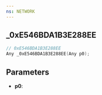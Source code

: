 ```yaml
---
ns: NETWORK
---
```

## _0xE546BDA1B3E288EE

```c
// 0xE546BDA1B3E288EE
Any _0xE546BDA1B3E288EE(Any p0);
```

## Parameters
* **p0**:

